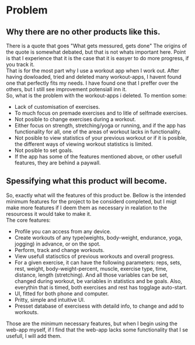 # Problem

## Why there are no other products like this.

There is a quote that goes "What gets messured, gets done" The origins of the quote is somewhat debated, but that is not whats important here. Point is that I experience that it is the case that it is easyer to do more progress, if you track it. \
That is for the most part why I use a workout app when I work out. After having dowloaded, tried and deleted many workout-apps, I havent found one that perfectly fits my needs. I have found one that I preffer over the others, but I still see improvement potensiall inn it. \
So, what is the problem with the workout-apps i deleted. To mention some:
- Lack of customisation of exercises.
- To much focus on premade exercises and to litle of selfmade exercises.
- Not posible to change exercises during a workout.
- Either focus on strength, stretching/yoga or running, and if the app has functionality for all, one of the areas of workout lacks in functionality.
- Not posible to view statistics of your previous workout or if it is posible, the different ways of viewing workout statistics is limited.
- Not posible to set goals.
- If the app has some of the features mentioned above, or other usefull features, they are behind a paywall.

## Spessifying what this product will become.

So, exactly what will the features of this product be. Bellow is the intended minimum features for the project to be considerd completed, but I migt make more features if I deem them as necessary in realation to the resourcess it would take to make it. \
The core features:
- Profile you can access from any device.
- Create workouts of any type(weights, body-weight, endurance, yoga, jogging) in advance, or on the spot.
- Perform, track and change workouts.
- View usefull statisctics of previous workouts and overall progress.
- For a given exercise, it can have the following parameters: reps, sets, rest, weight, body-weight-percent, muscle, exercise type, time, distance, length (stretching). And all those variables can be set, changed during workout, be variables in statistics and be goals. Also, everythin that is timed, both exercises and rest has togglage auto-start.
- UI, fitted for both phone and computer.
- Pritty, simple and intuitive UI.
- Presset database of exercisess with detaild info, to change and add to workouts.

Those are the minimum necessary features, but when I begin using the web-app myself, if I find that the web-app lacks some functionality that I se usefull, I will add them.